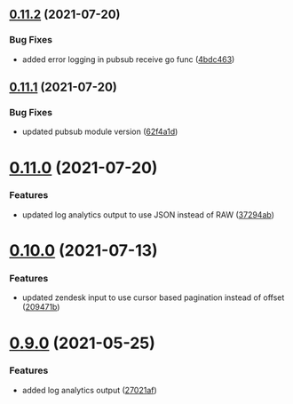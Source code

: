 ## [0.11.2](https://github.com/rfizzle/log-collector/compare/v0.11.1...v0.11.2) (2021-07-20)


### Bug Fixes

* added error logging in pubsub receive go func ([4bdc463](https://github.com/rfizzle/log-collector/commit/4bdc46313124347b282fbc8c1f8a5077f9e33cbb))



## [0.11.1](https://github.com/rfizzle/log-collector/compare/v0.11.0...v0.11.1) (2021-07-20)


### Bug Fixes

* updated pubsub module version ([62f4a1d](https://github.com/rfizzle/log-collector/commit/62f4a1d5905cd42a3b8f37d9e60f4682a81f8863))



# [0.11.0](https://github.com/rfizzle/log-collector/compare/v0.10.0...v0.11.0) (2021-07-20)


### Features

* updated log analytics output to use JSON instead of RAW ([37294ab](https://github.com/rfizzle/log-collector/commit/37294ab0001cc7672eb1f4a57221704a9ebbc60a))



# [0.10.0](https://github.com/rfizzle/log-collector/compare/v0.9.0...v0.10.0) (2021-07-13)


### Features

* updated zendesk input to use cursor based pagination instead of offset ([209471b](https://github.com/rfizzle/log-collector/commit/209471b48900f24587869129f114d26614e5becb))



# [0.9.0](https://github.com/rfizzle/log-collector/compare/v0.8.0...v0.9.0) (2021-05-25)


### Features

* added log analytics output ([27021af](https://github.com/rfizzle/log-collector/commit/27021af2eb762a5d0f99c88ed1863eaab028c078))



